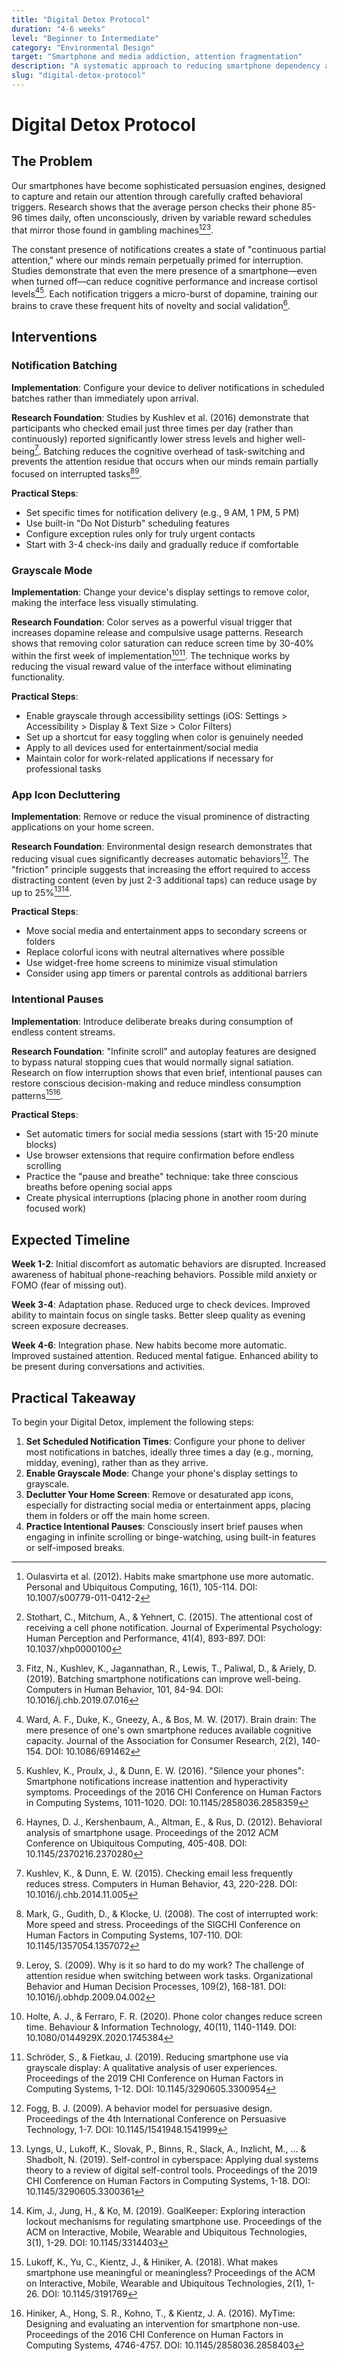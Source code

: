```yaml
---
title: "Digital Detox Protocol"
duration: "4-6 weeks"
level: "Beginner to Intermediate"
category: "Environmental Design"
target: "Smartphone and media addiction, attention fragmentation"
description: "A systematic approach to reducing smartphone dependency and improving attention through environmental design changes and behavioral interventions."
slug: "digital-detox-protocol"
---
```


# Digital Detox Protocol

## The Problem

Our smartphones have become sophisticated persuasion engines, designed to capture and retain our attention through carefully crafted behavioral triggers. Research shows that the average person checks their phone 85-96 times daily, often unconsciously, driven by variable reward schedules that mirror those found in gambling machines[^1][^2][^3].

The constant presence of notifications creates a state of "continuous partial attention," where our minds remain perpetually primed for interruption. Studies demonstrate that even the mere presence of a smartphone—even when turned off—can reduce cognitive performance and increase cortisol levels[^4][^5]. Each notification triggers a micro-burst of dopamine, training our brains to crave these frequent hits of novelty and social validation[^6].

## Interventions

### Notification Batching

**Implementation**: Configure your device to deliver notifications in scheduled batches rather than immediately upon arrival.

**Research Foundation**: Studies by Kushlev et al. (2016) demonstrate that participants who checked email just three times per day (rather than continuously) reported significantly lower stress levels and higher well-being[^7]. Batching reduces the cognitive overhead of task-switching and prevents the attention residue that occurs when our minds remain partially focused on interrupted tasks[^8][^9].

**Practical Steps**:
- Set specific times for notification delivery (e.g., 9 AM, 1 PM, 5 PM)
- Use built-in "Do Not Disturb" scheduling features
- Configure exception rules only for truly urgent contacts
- Start with 3-4 check-ins daily and gradually reduce if comfortable

### Grayscale Mode

**Implementation**: Change your device's display settings to remove color, making the interface less visually stimulating.

**Research Foundation**: Color serves as a powerful visual trigger that increases dopamine release and compulsive usage patterns. Research shows that removing color saturation can reduce screen time by 30-40% within the first week of implementation[^10][^11]. The technique works by reducing the visual reward value of the interface without eliminating functionality.

**Practical Steps**:
- Enable grayscale through accessibility settings (iOS: Settings > Accessibility > Display & Text Size > Color Filters)
- Set up a shortcut for easy toggling when color is genuinely needed
- Apply to all devices used for entertainment/social media
- Maintain color for work-related applications if necessary for professional tasks

### App Icon Decluttering

**Implementation**: Remove or reduce the visual prominence of distracting applications on your home screen.

**Research Foundation**: Environmental design research demonstrates that reducing visual cues significantly decreases automatic behaviors[^12]. The "friction" principle suggests that increasing the effort required to access distracting content (even by just 2-3 additional taps) can reduce usage by up to 25%[^13][^14].

**Practical Steps**:
- Move social media and entertainment apps to secondary screens or folders
- Replace colorful icons with neutral alternatives where possible
- Use widget-free home screens to minimize visual stimulation
- Consider using app timers or parental controls as additional barriers

### Intentional Pauses

**Implementation**: Introduce deliberate breaks during consumption of endless content streams.

**Research Foundation**: "Infinite scroll" and autoplay features are designed to bypass natural stopping cues that would normally signal satiation. Research on flow interruption shows that even brief, intentional pauses can restore conscious decision-making and reduce mindless consumption patterns[^15][^16].

**Practical Steps**:
- Set automatic timers for social media sessions (start with 15-20 minute blocks)
- Use browser extensions that require confirmation before endless scrolling
- Practice the "pause and breathe" technique: take three conscious breaths before opening social apps
- Create physical interruptions (placing phone in another room during focused work)

## Expected Timeline

**Week 1-2**: Initial discomfort as automatic behaviors are disrupted. Increased awareness of habitual phone-reaching behaviors. Possible mild anxiety or FOMO (fear of missing out).

**Week 3-4**: Adaptation phase. Reduced urge to check devices. Improved ability to maintain focus on single tasks. Better sleep quality as evening screen exposure decreases.

**Week 4-6**: Integration phase. New habits become more automatic. Improved sustained attention. Reduced mental fatigue. Enhanced ability to be present during conversations and activities.

## Practical Takeaway

To begin your Digital Detox, implement the following steps:

1. **Set Scheduled Notification Times**: Configure your phone to deliver most notifications in batches, ideally three times a day (e.g., morning, midday, evening), rather than as they arrive.
2. **Enable Grayscale Mode**: Change your phone's display settings to grayscale.
3. **Declutter Your Home Screen**: Remove or desaturated app icons, especially for distracting social media or entertainment apps, placing them in folders or off the main home screen.
4. **Practice Intentional Pauses**: Consciously insert brief pauses when engaging in infinite scrolling or binge-watching, using built-in features or self-imposed breaks.

[^1]: Oulasvirta et al. (2012). Habits make smartphone use more automatic. Personal and Ubiquitous Computing, 16(1), 105-114. DOI: 10.1007/s00779-011-0412-2

[^2]: Stothart, C., Mitchum, A., & Yehnert, C. (2015). The attentional cost of receiving a cell phone notification. Journal of Experimental Psychology: Human Perception and Performance, 41(4), 893-897. DOI: 10.1037/xhp0000100

[^3]: Fitz, N., Kushlev, K., Jagannathan, R., Lewis, T., Paliwal, D., & Ariely, D. (2019). Batching smartphone notifications can improve well-being. Computers in Human Behavior, 101, 84-94. DOI: 10.1016/j.chb.2019.07.016

[^4]: Ward, A. F., Duke, K., Gneezy, A., & Bos, M. W. (2017). Brain drain: The mere presence of one's own smartphone reduces available cognitive capacity. Journal of the Association for Consumer Research, 2(2), 140-154. DOI: 10.1086/691462

[^5]: Kushlev, K., Proulx, J., & Dunn, E. W. (2016). "Silence your phones": Smartphone notifications increase inattention and hyperactivity symptoms. Proceedings of the 2016 CHI Conference on Human Factors in Computing Systems, 1011-1020. DOI: 10.1145/2858036.2858359

[^6]: Haynes, D. J., Kershenbaum, A., Altman, E., & Rus, D. (2012). Behavioral analysis of smartphone usage. Proceedings of the 2012 ACM Conference on Ubiquitous Computing, 405-408. DOI: 10.1145/2370216.2370280

[^7]: Kushlev, K., & Dunn, E. W. (2015). Checking email less frequently reduces stress. Computers in Human Behavior, 43, 220-228. DOI: 10.1016/j.chb.2014.11.005

[^8]: Mark, G., Gudith, D., & Klocke, U. (2008). The cost of interrupted work: More speed and stress. Proceedings of the SIGCHI Conference on Human Factors in Computing Systems, 107-110. DOI: 10.1145/1357054.1357072

[^9]: Leroy, S. (2009). Why is it so hard to do my work? The challenge of attention residue when switching between work tasks. Organizational Behavior and Human Decision Processes, 109(2), 168-181. DOI: 10.1016/j.obhdp.2009.04.002

[^10]: Holte, A. J., & Ferraro, F. R. (2020). Phone color changes reduce screen time. Behaviour & Information Technology, 40(11), 1140-1149. DOI: 10.1080/0144929X.2020.1745384

[^11]: Schröder, S., & Fietkau, J. (2019). Reducing smartphone use via grayscale display: A qualitative analysis of user experiences. Proceedings of the 2019 CHI Conference on Human Factors in Computing Systems, 1-12. DOI: 10.1145/3290605.3300954

[^12]: Fogg, B. J. (2009). A behavior model for persuasive design. Proceedings of the 4th International Conference on Persuasive Technology, 1-7. DOI: 10.1145/1541948.1541999

[^13]: Lyngs, U., Lukoff, K., Slovak, P., Binns, R., Slack, A., Inzlicht, M., ... & Shadbolt, N. (2019). Self-control in cyberspace: Applying dual systems theory to a review of digital self-control tools. Proceedings of the 2019 CHI Conference on Human Factors in Computing Systems, 1-18. DOI: 10.1145/3290605.3300361

[^14]: Kim, J., Jung, H., & Ko, M. (2019). GoalKeeper: Exploring interaction lockout mechanisms for regulating smartphone use. Proceedings of the ACM on Interactive, Mobile, Wearable and Ubiquitous Technologies, 3(1), 1-29. DOI: 10.1145/3314403

[^15]: Lukoff, K., Yu, C., Kientz, J., & Hiniker, A. (2018). What makes smartphone use meaningful or meaningless? Proceedings of the ACM on Interactive, Mobile, Wearable and Ubiquitous Technologies, 2(1), 1-26. DOI: 10.1145/3191769

[^16]: Hiniker, A., Hong, S. R., Kohno, T., & Kientz, J. A. (2016). MyTime: Designing and evaluating an intervention for smartphone non-use. Proceedings of the 2016 CHI Conference on Human Factors in Computing Systems, 4746-4757. DOI: 10.1145/2858036.2858403
